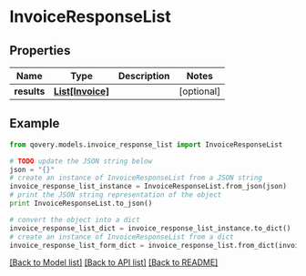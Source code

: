 # InvoiceResponseList


## Properties
Name | Type | Description | Notes
------------ | ------------- | ------------- | -------------
**results** | [**List[Invoice]**](Invoice.md) |  | [optional] 

## Example

```python
from qovery.models.invoice_response_list import InvoiceResponseList

# TODO update the JSON string below
json = "{}"
# create an instance of InvoiceResponseList from a JSON string
invoice_response_list_instance = InvoiceResponseList.from_json(json)
# print the JSON string representation of the object
print InvoiceResponseList.to_json()

# convert the object into a dict
invoice_response_list_dict = invoice_response_list_instance.to_dict()
# create an instance of InvoiceResponseList from a dict
invoice_response_list_form_dict = invoice_response_list.from_dict(invoice_response_list_dict)
```
[[Back to Model list]](../README.md#documentation-for-models) [[Back to API list]](../README.md#documentation-for-api-endpoints) [[Back to README]](../README.md)


